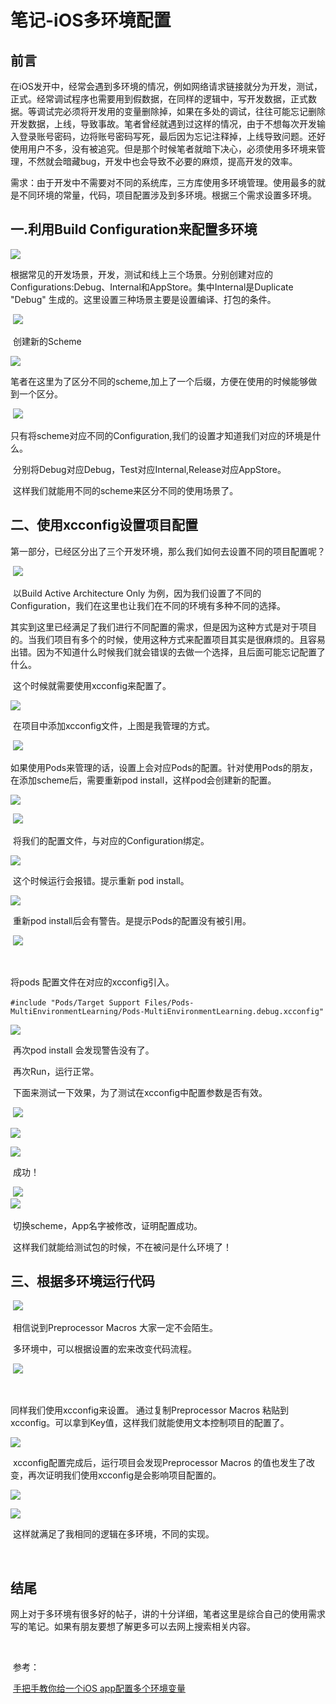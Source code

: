# 笔记-iOS多环境配置

## 前言

​	在iOS发开中，经常会遇到多环境的情况，例如网络请求链接就分为开发，测试，正式。经常调试程序也需要用到假数据，在同样的逻辑中，写开发数据，正式数据。等调试完必须将开发用的变量删除掉，如果在多处的调试，往往可能忘记删除开发数据，上线，导致事故。笔者曾经就遇到过这样的情况，由于不想每次开发输入登录账号密码，边将账号密码写死，最后因为忘记注释掉，上线导致问题。还好使用用户不多，没有被追究。但是那个时候笔者就暗下决心，必须使用多环境来管理，不然就会暗藏bug，开发中也会导致不必要的麻烦，提高开发的效率。

​	需求：由于开发中不需要对不同的系统库，三方库使用多环境管理。使用最多的就是不同环境的常量，代码，项目配置涉及到多环境。根据三个需求设置多环境。

## 一.利用Build Configuration来配置多环境

![](https://github.com/zhuxiaod/MarkDownImages/blob/master/img/image-20210306170726597.png)

​	根据常见的开发场景，开发，测试和线上三个场景。分别创建对应的Configurations:Debug、Internal和AppStore。集中Internal是Duplicate "Debug" 生成的。这里设置三种场景主要是设置编译、打包的条件。

​	![](https://github.com/zhuxiaod/MarkDownImages/blob/master/img/image-20210306171125300.png)

​	创建新的Scheme

![](https://github.com/zhuxiaod/MarkDownImages/blob/master/img/image-20210306171244799.png)  

​	笔者在这里为了区分不同的scheme,加上了一个后缀，方便在使用的时候能够做到一个区分。

​	![](https://github.com/zhuxiaod/MarkDownImages/blob/master/img/image-20210306171428769.png)  

​	只有将scheme对应不同的Configuration,我们的设置才知道我们对应的环境是什么。

​	分别将Debug对应Debug，Test对应Internal,Release对应AppStore。

​	这样我们就能用不同的scheme来区分不同的使用场景了。

## 二、使用xcconfig设置项目配置

​	第一部分，已经区分出了三个开发环境，那么我们如何去设置不同的项目配置呢？

​	![](https://github.com/zhuxiaod/MarkDownImages/blob/master/img/image-20210306172040293.png)

​	以Build Active Architecture Only 为例，因为我们设置了不同的Configuration，我们在这里也让我们在不同的环境有多种不同的选择。

​	其实到这里已经满足了我们进行不同配置的需求，但是因为这种方式是对于项目的。当我们项目有多个的时候，使用这种方式来配置项目其实是很麻烦的。且容易出错。因为不知道什么时候我们就会错误的去做一个选择，且后面可能忘记配置了什么。

​	这个时候就需要使用xcconfig来配置了。

![](https://github.com/zhuxiaod/MarkDownImages/blob/master/img/image-20210306172931545.png)

​	在项目中添加xcconfig文件，上图是我管理的方式。

​		![](https://github.com/zhuxiaod/MarkDownImages/blob/master/img/image-20210306173020623.png)

​	如果使用Pods来管理的话，设置上会对应Pods的配置。针对使用Pods的朋友，在添加scheme后，需要重新pod install，这样pod会创建新的配置。

![](https://github.com/zhuxiaod/MarkDownImages/blob/master/img/image-20210306173239251.png)



​	![](https://github.com/zhuxiaod/MarkDownImages/blob/master/img/image-20210306173415812.png)

​	将我们的配置文件，与对应的Configuration绑定。

![](https://github.com/zhuxiaod/MarkDownImages/blob/master/img/image-20210306173458488.png) 



​	这个时候运行会报错。提示重新 pod install。

![](https://github.com/zhuxiaod/MarkDownImages/blob/master/img/image-20210306173547202.png)



​	重新pod install后会有警告。是提示Pods的配置没有被引用。

​	![](https://github.com/zhuxiaod/MarkDownImages/blob/master/img/image-20210306174242208.png)



​	







将pods 配置文件在对应的xcconfig引入。

​	`#include "Pods/Target Support Files/Pods-MultiEnvironmentLearning/Pods-MultiEnvironmentLearning.debug.xcconfig"`

![](https://github.com/zhuxiaod/MarkDownImages/blob/master/img/image-20210306174424831.png)



​	再次pod install 会发现警告没有了。

​	再次Run，运行正常。

​	下面来测试一下效果，为了测试在xcconfig中配置参数是否有效。

​	![](https://github.com/zhuxiaod/MarkDownImages/blob/master/img/image-20210306175233016.png)



![](https://github.com/zhuxiaod/MarkDownImages/blob/master/img/image-20210306175304810.png)



![](https://github.com/zhuxiaod/MarkDownImages/blob/master/img/image-20210306175333211.png)



​	成功！

​	![](https://github.com/zhuxiaod/MarkDownImages/blob/master/img/image-20210306175715007.png)
​    
​    ![](https://github.com/zhuxiaod/MarkDownImages/blob/master/img/image-20210306175728604.png)



​	切换scheme，App名字被修改，证明配置成功。

​	这样我们就能给测试包的时候，不在被问是什么环境了！

## 三、根据多环境运行代码

​	![](https://github.com/zhuxiaod/MarkDownImages/blob/master/img/image-20210306180043556.png)



​	相信说到Preprocessor Macros 大家一定不会陌生。

​	多环境中，可以根据设置的宏来改变代码流程。

​		![](https://github.com/zhuxiaod/MarkDownImages/blob/master/img/image-20210306180525596.png)

 

​	





同样我们使用xcconfig来设置。 通过复制Preprocessor Macros 粘贴到xcconfig。可以拿到Key值，这样我们就能使用文本控制项目的配置了。

![](https://github.com/zhuxiaod/MarkDownImages/blob/master/img/image-20210306180747691.png)



​	xcconfig配置完成后，运行项目会发现Preprocessor Macros 的值也发生了改变，再次证明我们使用xcconfig是会影响项目配置的。

![](https://github.com/zhuxiaod/MarkDownImages/blob/master/img/image-20210306181156892.png)



![](https://github.com/zhuxiaod/MarkDownImages/blob/master/img/image-20210306181135918.png)



​	这样就满足了我相同的逻辑在多环境，不同的实现。

​	

## 结尾

​	网上对于多环境有很多好的帖子，讲的十分详细，笔者这里是综合自己的使用需求写的笔记。如果有朋友要想了解更多可以去网上搜索相关内容。

​	

​	参考：

​	[手把手教你给一个iOS app配置多个环境变量](https://www.jianshu.com/p/83b6e781eb51)



​	
